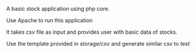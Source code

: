 A basic stock application using php core.

Use Apache to run this application

It takes csv file as input and provides user with basic data of stocks.

Use the template provided in storage/csv and generate similar csv to test
